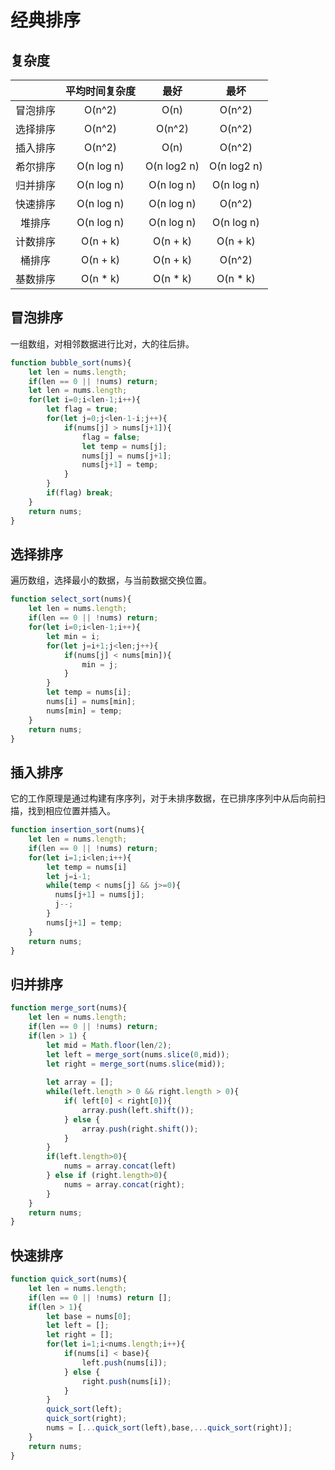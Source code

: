 # 经典排序

## 复杂度

|          | 平均时间复杂度 |    最好     |    最坏     |
| :------: | :------------: | :---------: | :---------: |
| 冒泡排序 |     O(n^2)     |    O(n)     |   O(n^2)    |
| 选择排序 |     O(n^2)     |   O(n^2)    |   O(n^2)    |
| 插入排序 |     O(n^2)     |    O(n)     |   O(n^2)    |
| 希尔排序 |   O(n log n)   | O(n log2 n) | O(n log2 n) |
| 归并排序 |   O(n log n)   | O(n log n)  | O(n log n)  |
| 快速排序 |   O(n log n)   | O(n log n)  |   O(n^2)    |
|  堆排序  |   O(n log n)   | O(n log n)  | O(n log n)  |
| 计数排序 |    O(n + k)    |  O(n + k)   |  O(n + k)   |
|  桶排序  |    O(n + k)    |  O(n + k)   |   O(n^2)    |
| 基数排序 |    O(n * k)    |  O(n * k)   |  O(n * k)   |

## 冒泡排序

一组数组，对相邻数据进行比对，大的往后排。

```javascript 
function bubble_sort(nums){
  	let len = nums.length;
    if(len == 0 || !nums) return;
  	let len = nums.length;
    for(let i=0;i<len-1;i++){
        let flag = true;
        for(let j=0;j<len-1-i;j++){
            if(nums[j] > nums[j+1]){
                flag = false;
                let temp = nums[j];
                nums[j] = nums[j+1];
                nums[j+1] = temp;
            }
        }
        if(flag) break;
    }
    return nums;
}
```

## 选择排序

遍历数组，选择最小的数据，与当前数据交换位置。

```javascript 
function select_sort(nums){
    let len = nums.length;
    if(len == 0 || !nums) return;
    for(let i=0;i<len-1;i++){
      	let min = i;
        for(let j=i+1;j<len;j++){
          	if(nums[j] < nums[min]){
              	min = j;
            }
        }
      	let temp = nums[i];
      	nums[i] = nums[min];
      	nums[min] = temp;
    }
    return nums;
}
```

## 插入排序

它的工作原理是通过构建有序序列，对于未排序数据，在已排序序列中从后向前扫描，找到相应位置并插入。

```javascript
function insertion_sort(nums){
    let len = nums.length;
    if(len == 0 || !nums) return;
    for(let i=1;i<len;i++){
      	let temp = nums[i]
        let j=i-1;
        while(temp < nums[j] && j>=0){
          nums[j+1] = nums[j];
          j--;
        }
      	nums[j+1] = temp;
    }
    return nums;
}
```

## 归并排序

```javascript
function merge_sort(nums){
    let len = nums.length;
    if(len == 0 || !nums) return;
    if(len > 1) {
        let mid = Math.floor(len/2);
        let left = merge_sort(nums.slice(0,mid));
        let right = merge_sort(nums.slice(mid));
      
        let array = [];
        while(left.length > 0 && right.length > 0){
            if( left[0] < right[0]){
                array.push(left.shift());
            } else {
                array.push(right.shift());
            }
        }
        if(left.length>0){
            nums = array.concat(left)
        } else if (right.length>0){
            nums = array.concat(right);
        }
    }
    return nums;
}
```

## 快速排序

```javascript 
function quick_sort(nums){
    let len = nums.length;
    if(len == 0 || !nums) return [];
    if(len > 1){
        let base = nums[0];
        let left = [];
        let right = [];
        for(let i=1;i<nums.length;i++){
            if(nums[i] < base){
                left.push(nums[i]);
            } else {
                right.push(nums[i]);
            }
        }
        quick_sort(left);
        quick_sort(right);
        nums = [...quick_sort(left),base,...quick_sort(right)];
    }
    return nums;
}
```

